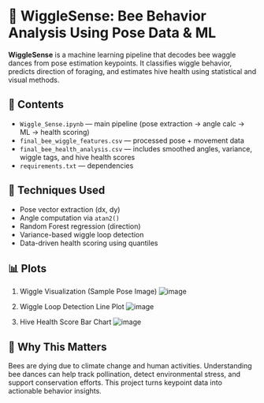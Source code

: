 # 🐝 WiggleSense: Bee Behavior Analysis Using Pose Data & ML

**WiggleSense** is a machine learning pipeline that decodes bee waggle dances from pose estimation keypoints. It classifies wiggle behavior, predicts direction of foraging, and estimates hive health using statistical and visual methods.

## 📂 Contents
- `Wiggle_Sense.ipynb` — main pipeline (pose extraction → angle calc → ML → health scoring)
- `final_bee_wiggle_features.csv` — processed pose + movement data
- `final_bee_health_analysis.csv` — includes smoothed angles, variance, wiggle tags, and hive health scores
- `requirements.txt` — dependencies

## 🧠 Techniques Used
- Pose vector extraction (dx, dy)
- Angle computation via `atan2()`
- Random Forest regression (direction)
- Variance-based wiggle loop detection
- Data-driven health scoring using quantiles
  
## 📊 Plots
1) Wiggle Visualization (Sample Pose Image)
![image](https://github.com/user-attachments/assets/f53636d8-de64-426e-b625-57a34a31e89b)

2) Wiggle Loop Detection Line Plot
![image](https://github.com/user-attachments/assets/68707f9b-63de-405c-b0b4-fe47c90cd1bd)

3) Hive Health Score Bar Chart
![image](https://github.com/user-attachments/assets/e5fdd5fc-569d-4d08-a982-0ce12c7a392c)


## 🌼 Why This Matters
Bees are dying due to climate change and human activities. Understanding bee dances can help track pollination, detect environmental stress, and support conservation efforts. This project turns keypoint data into actionable behavior insights.
